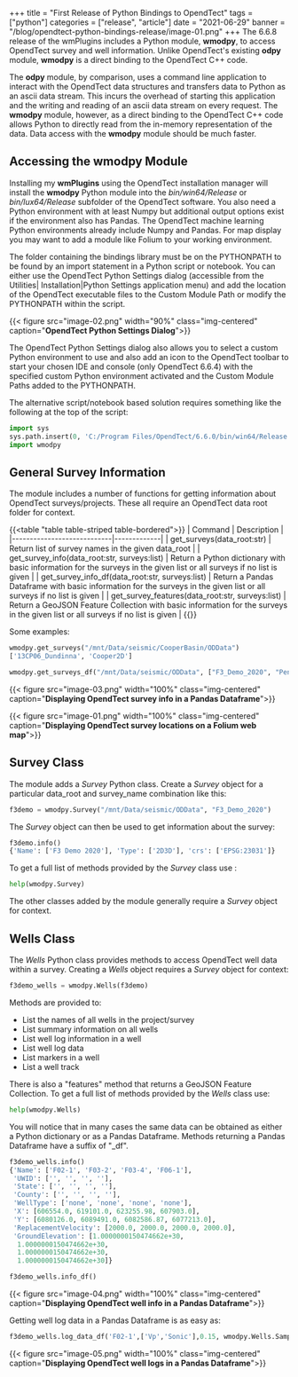 +++
title = "First Release of Python Bindings to OpendTect"
tags = ["python"]
categories = ["release", "article"]
date = "2021-06-29"
banner = "/blog/opendtect-python-bindings-release/image-01.png"
+++
The 6.6.8 release of the wmPlugins includes a Python module, **wmodpy**, to access OpendTect survey and well information. Unlike
OpendTect's existing **odpy** module, **wmodpy** is a direct binding to the OpendTect C++ code.
<!--more-->
The **odpy** module, by comparison, uses a command line application to interact with the OpendTect data structures and transfers
data to Python as an ascii data stream. This incurs the overhead of starting this application and the writing and reading of an
ascii data stream on every request. The **wmodpy** module, however, as a direct binding to the OpendTect C++ code allows Python
to directly read from the in-memory representation of the data. Data access with the **wmodpy** module should be much faster.

## Accessing the wmodpy Module
Installing my **wmPlugins** using the OpendTect installation manager will install the **wmodpy** Python module into the *bin/win64/Release*
or *bin/lux64/Release* subfolder of the OpendTect software. You also need a Python environment with at least Numpy but additional
output options exist if the environment also has Pandas. The OpendTect machine learning Python environments already include Numpy
and Pandas. For map display you may want to add a module like Folium to your working environment.

The folder containing the bindings library must be on the PYTHONPATH to be found by an import statement in a Python script or notebook.
You can either use the OpendTect Python Settings dialog (accessible from the Utilities| Installation|Python Settings application menu)
and add the location of the OpendTect executable files to the Custom Module Path or modify the PYTHONPATH within the script.

{{< figure src="image-02.png"  width="90%" class="img-centered" caption="**OpendTect Python Settings Dialog**">}}

The OpendTect Python Settings dialog also allows you to select a custom Python environment to use and also add an icon to the OpendTect
toolbar to start your chosen IDE and console (only OpendTect 6.6.4) with the specified custom Python environment activated and the
Custom Module Paths added to the PYTHONPATH.

The alternative script/notebook  based solution requires something like the following at the top of the script:
``` python
import sys
sys.path.insert(0, 'C:/Program Files/OpendTect/6.6.0/bin/win64/Release')
import wmodpy
```

## General Survey Information
The module includes a number of functions for getting information about OpendTect surveys/projects. These all require
an OpendTect data root folder for context.

{{<table "table table-striped table-bordered">}}
| Command                    | Description |
|----------------------------|-------------|
| get_surveys(data_root:str) | Return list of survey names in the given data_root |
| get_survey_info(data_root:str, surveys:list) | Return a Python dictionary with basic information for the surveys in the given list or all surveys if no list is given |
| get_survey_info_df(data_root:str, surveys:list) | Return a Pandas Dataframe with basic information for the surveys in the given list or all surveys if no list is given |
| get_survey_features(data_root:str, surveys:list) | Return a GeoJSON Feature Collection with basic information for the surveys in the given list or all surveys if no list is given |
{{</table>}}

Some examples:
```python
wmodpy.get_surveys("/mnt/Data/seismic/CooperBasin/ODData")
['13CP06_Dundinna', 'Cooper2D']
```
```python
wmodpy.get_surveys_df("/mnt/Data/seismic/ODData", ["F3_Demo_2020", "Penobscot"])
```
{{< figure src="image-03.png"  width="100%" class="img-centered" caption="**Displaying OpendTect survey info in a Pandas Dataframe**">}}

{{< figure src="image-01.png"  width="100%" class="img-centered" caption="**Displaying OpendTect survey locations on a Folium web map**">}}

## Survey Class
The module adds a *Survey* Python class. Create a *Survey* object for a particular data_root and survey_name combination like this:
```python
f3demo = wmodpy.Survey("/mnt/Data/seismic/ODData", "F3_Demo_2020")
```
The *Survey* object can then be used to get information about the survey:
```python
f3demo.info()
{'Name': ['F3 Demo 2020'], 'Type': ['2D3D'], 'crs': ['EPSG:23031']}
```
To get a full list of methods provided by the *Survey* class use :
```python
help(wmodpy.Survey)
```
The other classes added by the module generally require a *Survey* object for context.

## Wells Class
The *Wells* Python class provides methods to access OpendTect well data within a survey. Creating a *Wells* object requires a
*Survey* object for context:
```python
f3demo_wells = wmodpy.Wells(f3demo)
```
Methods are provided to:
-  List the names of all wells in the project/survey
-  List summary information on all wells
-  List well log information in a well
-  List well log data
-  List markers in a well
-  List a well track

There is also a "features" method that returns a GeoJSON Feature Collection. To get a full list of methods provided by
the *Wells* class use:
```python
help(wmodpy.Wells)
```
You will notice that in many cases the same data can be obtained as either a Python dictionary or as a Pandas Dataframe. Methods
returning a Pandas Dataframe have a suffix of "_df".
```python
f3demo_wells.info()
{'Name': ['F02-1', 'F03-2', 'F03-4', 'F06-1'],
 'UWID': ['', '', '', ''],
 'State': ['', '', '', ''],
 'County': ['', '', '', ''],
 'WellType': ['none', 'none', 'none', 'none'],
 'X': [606554.0, 619101.0, 623255.98, 607903.0],
 'Y': [6080126.0, 6089491.0, 6082586.87, 6077213.0],
 'ReplacementVelocity': [2000.0, 2000.0, 2000.0, 2000.0],
 'GroundElevation': [1.0000000150474662e+30,
  1.0000000150474662e+30,
  1.0000000150474662e+30,
  1.0000000150474662e+30]}
```
```python
f3demo_wells.info_df()
```
{{< figure src="image-04.png"  width="100%" class="img-centered" caption="**Displaying OpendTect well info in a Pandas Dataframe**">}}

Getting well log data in a Pandas Dataframe is as easy as:
```python
f3demo_wells.log_data_df('F02-1',['Vp','Sonic'],0.15, wmodpy.Wells.SampleMode.Upscale)
```
{{< figure src="image-05.png"  width="100%" class="img-centered" caption="**Displaying OpendTect well logs in a Pandas Dataframe**">}}

